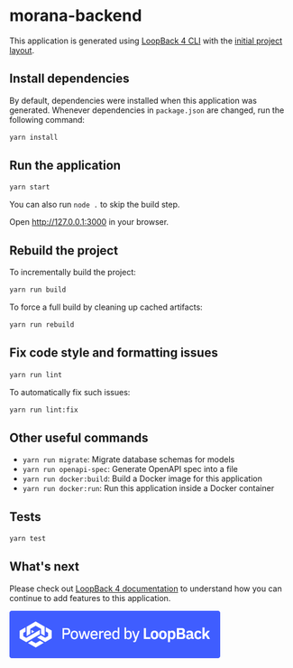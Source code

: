 # morana-backend

This application is generated using [LoopBack 4 CLI](https://loopback.io/doc/en/lb4/Command-line-interface.html) with the
[initial project layout](https://loopback.io/doc/en/lb4/Loopback-application-layout.html).

## Install dependencies

By default, dependencies were installed when this application was generated.
Whenever dependencies in `package.json` are changed, run the following command:

```sh
yarn install
```

## Run the application

```sh
yarn start
```

You can also run `node .` to skip the build step.

Open http://127.0.0.1:3000 in your browser.

## Rebuild the project

To incrementally build the project:

```sh
yarn run build
```

To force a full build by cleaning up cached artifacts:

```sh
yarn run rebuild
```

## Fix code style and formatting issues

```sh
yarn run lint
```

To automatically fix such issues:

```sh
yarn run lint:fix
```

## Other useful commands

- `yarn run migrate`: Migrate database schemas for models
- `yarn run openapi-spec`: Generate OpenAPI spec into a file
- `yarn run docker:build`: Build a Docker image for this application
- `yarn run docker:run`: Run this application inside a Docker container

## Tests

```sh
yarn test
```

## What's next

Please check out [LoopBack 4 documentation](https://loopback.io/doc/en/lb4/) to
understand how you can continue to add features to this application.

[![LoopBack](https://github.com/loopbackio/loopback-next/raw/master/docs/site/imgs/branding/Powered-by-LoopBack-Badge-(blue)-@2x.png)](http://loopback.io/)
